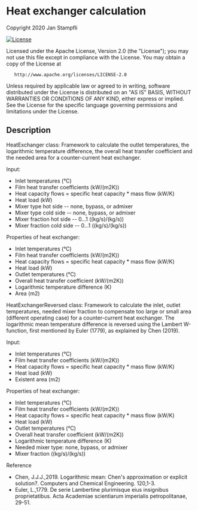 # Heat exchanger calculation

Copyright 2020 Jan Stampfli

[![License](https://img.shields.io/badge/License-Apache%202.0-blue.svg)](https://opensource.org/licenses/Apache-2.0)

   Licensed under the Apache License, Version 2.0 (the "License");
   you may not use this file except in compliance with the License.
   You may obtain a copy of the License at

       http://www.apache.org/licenses/LICENSE-2.0

   Unless required by applicable law or agreed to in writing, software
   distributed under the License is distributed on an "AS IS" BASIS,
   WITHOUT WARRANTIES OR CONDITIONS OF ANY KIND, either express or implied.
   See the License for the specific language governing permissions and
   limitations under the License.

## Description

HeatExchanger class: Framework to calculate the outlet temperatures, the logarithmic temperature difference, the overall heat transfer coefficient and the needed area for a counter-current heat exchanger.

Input:
* Inlet temperatures (°C)
* Film heat transfer coefficients (kW/(m2K))
* Heat capacity flows = specific heat capacity * mass flow (kW/K)
* Heat load (kW)
* Mixer type hot side -- none, bypass, or admixer
* Mixer type cold side -- none, bypass, or admixer
* Mixer fraction hot side -- 0...1 ((kg/s)/(kg/s))
* Mixer fraction cold side -- 0...1 ((kg/s)/(kg/s))

Properties of heat exchanger:
* Inlet temperatures (°C)
* Film heat transfer coefficients (kW/(m2K))
* Heat capacity flows = specific heat capacity * mass flow (kW/K)
* Heat load (kW)
* Outlet temperatures (°C)
* Overall heat transfer coefficient (kW/(m2K))
* Logarithmic temperature difference (K)
* Area (m2)

HeatExchangerReversed class: Framework to calculate the inlet, outlet temperatures, needed mixer fraction to compensate too large or small area (different operating case) for a counter-current heat exchanger. The logarithmic mean temperature difference is reversed using the Lambert W-function, first mentioned by Euler (1779), as explained by Chen (2019).

Input:
* Inlet temperatures (°C)
* Film heat transfer coefficients (kW/(m2K))
* Heat capacity flows = specific heat capacity * mass flow (kW/K)
* Heat load (kW)
* Existent area (m2)

Properties of heat exchanger:
* Inlet temperatures (°C)
* Film heat transfer coefficients (kW/(m2K))
* Heat capacity flows = specific heat capacity * mass flow (kW/K)
* Heat load (kW)
* Outlet temperatures (°C)
* Overall heat transfer coefficient (kW/(m2K))
* Logarithmic temperature difference (K)
* Needed mixer type: none, bypass, or admixer
* Mixer fraction ((kg/s)/(kg/s))

Reference
* Chen, J.J.J.,2019. Logarithmic mean: Chen's approximation or explicit solution?. Computers and Chemical Engineering. 120,1-3.
* Euler, L.,1779. De serie Lambertine plurimisque eius insignibus proprietatibus. Acta Academiae scientiarum imperialis petropolitanae, 29-51.